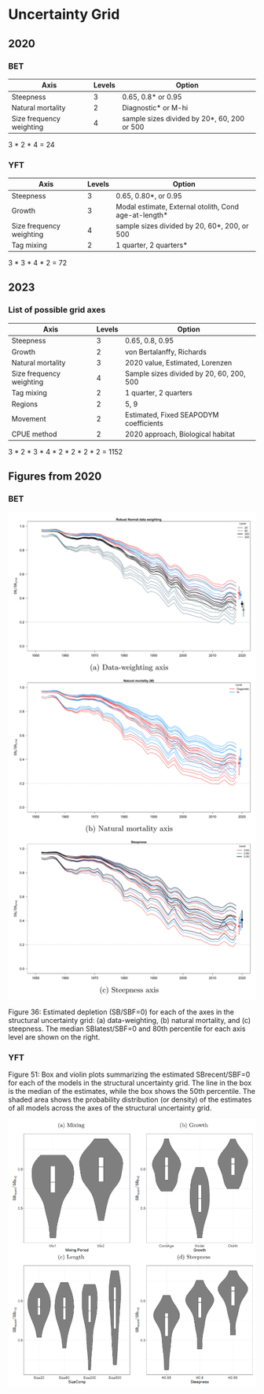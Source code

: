 # Uncertainty Grid

## 2020

### BET

Axis                     | Levels | Option
------------------------ | ------ | -------------------------------------------
Steepness                |      3 | 0.65, 0.8* or 0.95
Natural mortality        |      2 | Diagnostic* or M-hi
Size frequency weighting |      4 | sample sizes divided by 20*, 60, 200 or 500

3 * 2 * 4 = 24

### YFT

Axis                     | Levels | Option
------------------------ | ------ | -----------------------------------------------------
Steepness                |      3 | 0.65, 0.80*, or 0.95
Growth                   |      3 | Modal estimate, External otolith, Cond age-at-length*
Size frequency weighting |      4 | sample sizes divided by 20, 60*, 200, or 500
Tag mixing               |      2 | 1 quarter, 2 quarters*

3 * 3 * 4 * 2 = 72

## 2023

### List of possible grid axes

Axis                     | Levels | Option
------------------------ | ------ | -----------------------------------------------------
Steepness                |      3 | 0.65, 0.8, 0.95
Growth                   |      2 | von Bertalanffy, Richards
Natural mortality        |      3 | 2020 value, Estimated, Lorenzen
Size frequency weighting |      4 | Sample sizes divided by 20, 60, 200, 500
Tag mixing               |      2 | 1 quarter, 2 quarters
Regions                  |      2 | 5, 9
Movement                 |      2 | Estimated, Fixed SEAPODYM coefficients
CPUE method              |      2 | 2020 approach, Biological habitat

3 * 2 * 3 * 4 * 2 * 2 * 2 * 2 = 1152

## Figures from 2020

### BET

<p><img src="bet_2020_figure_36.png" width="700">

Figure 36: Estimated depletion (SB/SBF=0) for each of the axes in the structural
uncertainty grid: (a) data-weighting, (b) natural mortality, and (c) steepness.
The median SBlatest/SBF=0 and 80th percentile for each axis level are shown on
the right.

### YFT

Figure 51: Box and violin plots summarizing the estimated SBrecent/SBF=0 for
each of the models in the structural uncertainty grid. The line in the box is
the median of the estimates, while the box shows the 50th percentile. The shaded
area shows the probability distribution (or density) of the estimates of all
models across the axes of the structural uncertainty grid.

<p><img src="yft_2020_figure_51.png" width="700">
